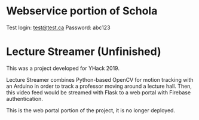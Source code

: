 # Webservice portion of Schola
Test login: test@test.ca
Password: abc123

# Lecture Streamer (Unfinished)

This was a project developed for YHack 2019.

Lecture Streamer combines Python-based OpenCV for motion tracking with
an Arduino in order to track a professor moving around a lecture hall.
Then, this video feed would be streamed with Flask to a web portal with
Firebase authentication.

This is the web portal portion of the project, it is no longer deployed.
